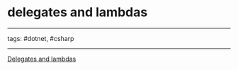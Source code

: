 # delegates and lambdas

---

tags: #dotnet, #csharp

---

[Delegates and lambdas](https://learn.microsoft.com/en-us/dotnet/standard/delegates-lambdas)
